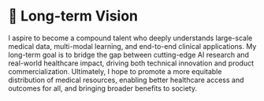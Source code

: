 # 🌱 Long-term Vision

I aspire to become a compound talent who deeply understands large-scale medical data, multi-modal learning, and end-to-end clinical applications. My long-term goal is to bridge the gap between cutting-edge AI research and real-world healthcare impact, driving both technical innovation and product commercialization. Ultimately, I hope to promote a more equitable distribution of medical resources, enabling better healthcare access and outcomes for all, and bringing broader benefits to society.